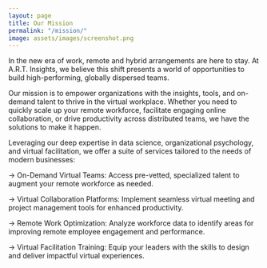 ```yaml
---
layout: page
title: Our Mission
permalink: "/mission/"
image: assets/images/screenshot.png
---
```


In the new era of work, remote and hybrid arrangements are here to stay. At A.R.T. Insights, we believe this shift presents a world of opportunities to build high-performing, globally dispersed teams.

Our mission is to empower organizations with the insights, tools, and on-demand talent to thrive in the virtual workplace. Whether you need to quickly scale up your remote workforce, facilitate engaging online collaboration, or drive productivity across distributed teams, we have the solutions to make it happen.

Leveraging our deep expertise in data science, organizational psychology, and virtual facilitation, we offer a suite of services tailored to the needs of modern businesses:

-> On-Demand Virtual Teams: Access pre-vetted, specialized talent to augment your remote workforce as needed.

-> Virtual Collaboration Platforms: Implement seamless virtual meeting and project management tools for enhanced productivity.

-> Remote Work Optimization: Analyze workforce data to identify areas for improving remote employee engagement and performance.

-> Virtual Facilitation Training: Equip your leaders with the skills to design and deliver impactful virtual experiences.

